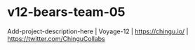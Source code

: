 # v12-bears-team-05
Add-project-description-here | Voyage-12 | https://chingu.io/ | https://twitter.com/ChinguCollabs
